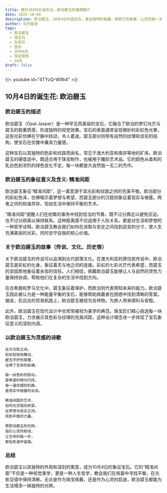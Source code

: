 ```yaml
---
title: 揭开10月4日诞生石，欧泊碧玉的璀璨魅力
date: 2025-10-04
description: 欧泊碧玉，10月4日的诞生石，象征独特的能量。探索它的故事，让您的每一天更有意义。
author: 日月星辰
tags:
  - 欧泊碧玉
  - 诞生石
  - 生辰石
  - 宝石
  - 10月4日
  - 珠宝首饰
  - 10月
draft: false
---
```


{{< youtube id="4TYzQ-WIfb4" >}}

## 10月4日的诞生花: 欧泊碧玉

### 欧泊碧玉的描述

欧泊碧玉（Opal Jasper）是一种罕见而美丽的宝石，它融合了欧泊的梦幻光芒与碧玉的稳重质感，形成独特的视觉效果。宝石的表面通常呈现微妙的彩虹色光晕，这些光彩仿佛在宁静中跃动，令人着迷。碧玉部分则带有自然的纹理和坚实的结构，使宝石在优雅中兼具力量感。

这种宝石以其独特的色彩和纹路而闻名，常见于澳大利亚和南非等地的矿床。欧泊碧玉的硬度适中，既适合用于珠宝制作，也被用于雕刻艺术品。它的颜色从柔和的乳白色到浓烈的绿色变化不定，每一块都是大自然独一无二的杰作。

### 欧泊碧玉的象征意义及含义: 精准间距

欧泊碧玉象征“精准间距”，这一寓意源于其光彩和纹路之间的完美平衡。欧泊部分的彩虹色泽，仿佛暗示着梦想与希望，而碧玉部分的沉稳则象征着现实与根基。两者之间的和谐共存，恰如生活中保持平衡的艺术。

“精准间距”提醒人们在纷繁的事务中找到恰当的节奏，既不过分靠近以避免压迫，也不过分疏离以保持联系。这种距离感不仅适用于人际关系，更是对生活和梦想的一种哲学诠释。欧泊碧玉教会我们如何在进取与安定之间找到适宜的分寸，使人生充满美丽的光彩，同时坚守自我的核心价值。

### 关于欧泊碧玉的故事（传说、文化、历史等）

关于欧泊碧玉的传说可以追溯到古代部落文化。在澳大利亚的原住民传说中，欧泊碧玉是彩虹的化身，象征着天与地之间的连接。彩虹的七彩光芒代表希望，而碧玉的坚固质地象征着永恒的信任。人们相信，佩戴欧泊碧玉能够让人与自然的灵性力量保持协调，帮助他们在复杂的生活中找到方向。

在古希腊和罗马文化中，碧玉象征着保护，而欧泊则代表预知未来的能力。欧泊碧玉因此被认为是一种能量平衡的宝石，能够帮助佩戴者在困惑中找到清晰的答案。据说，在远古的贸易航路上，欧泊碧玉被视为吉祥物，为旅人带来顺利与安稳。

此外，欧泊碧玉在现代设计中也常常被视为美学的典范。珠宝匠们精心挑选每一块欧泊碧玉，力求展示其色彩与纹理的完美间距，这种设计理念进一步体现了宝石象征意义的深刻内涵。

### 以欧泊碧玉为灵感的诗歌

```
在光与影之间，  
彩虹轻轻地舞动，  
碧玉守护的厚重，  
诠释了生命的纵横。

每一丝色彩的跃动，  
是希望的微光闪烁，  
每一道纹理的刻画，  
是现实中根基的诉说。

精准间距的艺术，  
如时光交错的桥梁，  
在梦想与现实之间，  
找到平衡的力量。

愿欧泊碧玉的光辉，  
指引心灵的航线，  
让生命的每一步，  
都在和谐中留痕。
```

### 总结

欧泊碧玉以其独特的外观和深刻的寓意，成为10月4日的象征宝石。它的“精准间距”不仅是一种视觉美学，更是一种人生哲学，教会我们在喧嚣中寻找平衡，在光影交错中保持清晰。无论是作为珠宝佩戴，还是作为心灵的启迪，欧泊碧玉都能为生活增添一抹独特的光辉。